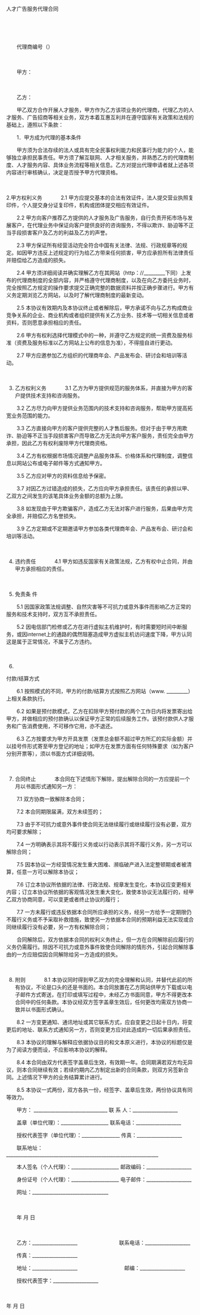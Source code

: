 



人才广告服务代理合同



 

　　

　　


 　　代理商编号（）
 
　　



　　甲方：

　　

　　乙方：　　

　　甲乙双方合作开展人才服务，甲方作为乙方该项业务的代理商，代理乙方的人才服务、广告招商等相关业务，双方本着互惠互利并在遵守国家有关政策和法规的基础上，遵照以下条款：　　

　　1．甲方成为代理的基本条件

　　甲方须为合法存续的法人或具有完全民事权利能力和民事行为能力的个人，能够独立承担民事责任。甲方须了解互联网、人才相关服务，并熟悉乙方的代理商制度、人才服务内容、具体业务流程等相关信息。乙方对提出代理申请者就上述各项内容进行审核确认，决定是否授予甲方代理资格。

　　

2.甲方权利义务
　　
　2.1 甲方应提交基本的合法有效证件，法人提交营业执照复印件，个人提交身分证复印件，机构或团体提交相应有效证件。

　　2.2 甲方向客户推荐乙方提供的人才服务及广告服务，自行负责开拓市场与发展客户，在代理业务中保证向客户提供良好的咨询服务，不得以欺诈、胁迫等不正当手段损害客户及乙方的利益及乙方的声誉。

　　2.3 甲方保证所有经营活动完全符合中国有关法律、法规、行政规章等的规定。如因甲方违反上述规定的行为给乙方带来任何损害，甲方应承担所有法律责任并赔偿给乙方造成的损失。

　　2.4 甲方须详细阅读并确实理解乙方在其网站（http：//_________下同）上发布的代理商制度的全部内容，并严格遵守代理商制度，以及在向乙方委托业务时，完全按照乙方规定的操作要求提交正确完整的数据资料并按正确步骤进行。甲方有义务定期浏览乙方网站，以及时了解代理商制度的最新变动。

　　2.5 本协议有效期内及本协议终止或者解除后，甲方承诺不向与乙方构成商业竞争关系的企业、商业机构或者组织提供有关乙方业务、技术等一切相关信息或者资料，否则愿意承担相应的责任。

　　2.6 甲方有权利选择代理模式中的一种，并遵守乙方规定的统一资费及服务标准（资费及服务标准以乙方网站上公布的信息为准），不得擅自进行更动。

　　2.7 甲方应邀参加乙方组织的代理商年会、产品发布会、研讨会和培训等活动。

　　

3. 乙方权利义务
　　
　3.1 乙方为甲方提供规范的服务体系，并直接为甲方的客户提供技术支持和咨询服务。

　　3.2 乙方尽力向甲方提供业务范围内的技术支持和咨询服务，帮助甲方提高拓宽业务范围的能力。

　　3.3 乙方直接向甲方的客户提供完整的人才售后服务。但对于由于甲方用欺诈、胁迫等不正当手段损害客户而导致乙方无法向甲方客户服务，责任完全由甲方承担，因此乙方有权利废除甲方代理商资格。

　　3.4 乙方有权根据市场情况调整产品服务体系、价格体系和代理制度，调整信息以网站公布或电子邮件等方式通知甲方。

　　3.5 乙方应对甲方的资料信息给予保密。

　　3.7 对因乙方过错造成的损失，乙方应向甲方承担责任。该责任的承担以甲、乙双方之间发生的该笔具体业务金额的总额为上限。

　　3.8 如发现由于甲方欺骗客户，造成乙方无法对客户进行服务，后果由甲方完全承担，并赔偿乙方名誉损失。

　　3.9 乙方定期或不定期邀请甲方参加各类代理商年会、产品发布会、研讨会和培训等活动。

　　

4. 违约责任
　　
　4.1 甲方如违反国家有关政策法规，乙方有权中止合同，并由甲方承担相应的责任。

　　

5. 免责条
件

　　5.1 因国家政策法规调整、自然灾害等不可抗力或意外事件而影响乙方正常的服务和技术支持时，双方互不承担责任。

　　5.2 因电信部门检修或乙方在进行虚拟主机维护时，有时需要短时间中断服务，或因internet上的通路的偶然阻塞造成甲方虚拟主机访问速度下降，甲方认同这是属于正常情况，不属于乙方违约。

　　

6. 
付款/结算方式

　　6.1 按照模式的不同，甲方的付款/结算方式按照乙方网站（www. _________）上相关条款执行。

　　6.2 如果是预付款模式，乙方在扣除甲方预付款的两个工作日内将发票寄出给甲方，并做相应的预付款确认以保证甲方正常的后续服务工作。该预付款供人才服务和广告消费使用，不可移作它用，亦不退还。

　　6.3 乙方按要求为甲方开具发票（发票总金额不超过甲方所汇的实际金额）并以挂号件形式寄至甲方登记的地址；如甲方在发票方面有任何特殊要求（如为客户分别开票等），须以书面方式详细说明。

　　

7. 合同终止
　　
　本合同在下述情形下解除，提出解除合同的一方应提前一个月以书面形式通知另一方：

　　7.1 双方协商一致解除本合同；

　　7.2 本合同期限届满，双方未续签的；

　　7.3 由于不可抗力或意外事件使合同无法继续履行或继续履行没有必要，双方均可要求解除；

　　7.4 一方明确表示其将不履行义务或以行动表示其将不履行义务，另一方可以解除合同；

　　7.5 因本协议一方经营情况发生重大困难、濒临破产进入法定整顿期或者被清算，任意一方可以解除本协议；

　　7.6 订立本协议所依据的法律、行政法规、规章发生变化，本协议应变更相关内容；订立本协议所依据的客观情况发生重大变化，致使本协议无法履行的，经甲乙双方协商同意，可以变更或者终止协议的履行；

　　7.7 一方未履行或违反依据本合同所应承担的义务，经另一方给予一定期限仍不履行义务或不予采取补救措施，致使另一方依据本合同的预期利益无法实现或合同继续履行没有必要，另一方有权解除合同；

　　合同解除后，双方依据本合同的权利义务终止，但一方在合同解除前应履行的义务仍需履行。除因不可抗力或意外事件致使合同解除的情形外，引起合同解除事由的一方应赔偿因合同解除给另一方造成的损失。

　　

8. 附则
　　
　8.1 本协议同时得到甲乙双方的完全理解和认同，并替代此前的所有协议，不论是口头的还是书面的。本合同放置在乙方网站供甲方下载或以电子邮件方式寄送，在打印或填写过程中，未经乙方书面同意，甲方不得更改本合同中的任何条款。本协议经双方签字盖章生效后，任何更改均需双方协商一致并以书面形式确认。

　　8.2 一方变更通知、通讯地址或其它联系方式，应自变更之日起十日内，将变更后的地址、联系方式通知另一方，否则变更方应对此造成的一切后果承担责任。

　　8.3 本协议的理解与解释应依据协议目的和文本原义进行，本协议的标题仅是为了阅读方便而设，不应影响本协议的解释。

　　8.4 本合同由双方代表签字盖章后生效，有效期一年。合同期满若双方均无异议，则本合同继续有效；若续约期内乙方制定出新的合同条款，则双方另签新合同。上述情况下甲方的业务结算累计进行。

　　8.5 本协议一式两份，双方各执一份，经签字、盖章后生效，两份协议具有同等效力。　　

　　甲方： _______________________________ 联 系 人：___________________

　　盖章（单位代理）：____________________ 联系电话：___________________

　　授权代表签字（单位代理）：________________ 传真：___________________

　　联系地址：________________________________________________________________

　　本人签名（个人代理）：____________________ 邮政编码：___________________

　　身份证号（个人代理）：____________________ 电子邮件：___________________

　　网址：________________________________

　　


 　　年 月 日
 
　　



　　乙方：___________________　　　　　　　　联系电话：___________________

　　传真：___________________

　　地址：___________________　　　　　　　　　邮编：___________________

　　授权代表签字：___________________ 

　　


 年 月 日
 
　　



　　